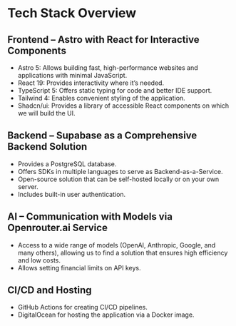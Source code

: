 # Tech Stack Overview

## Frontend – Astro with React for Interactive Components

- Astro 5: Allows building fast, high-performance websites and applications with minimal JavaScript.
- React 19: Provides interactivity where it’s needed.
- TypeScript 5: Offers static typing for code and better IDE support.
- Tailwind 4: Enables convenient styling of the application.
- Shadcn/ui: Provides a library of accessible React components on which we will build the UI.

## Backend – Supabase as a Comprehensive Backend Solution

- Provides a PostgreSQL database.
- Offers SDKs in multiple languages to serve as Backend-as-a-Service.
- Open-source solution that can be self-hosted locally or on your own server.
- Includes built-in user authentication.

## AI – Communication with Models via Openrouter.ai Service

- Access to a wide range of models (OpenAI, Anthropic, Google, and many others), allowing us to find a solution that ensures high efficiency and low costs.
- Allows setting financial limits on API keys.

## CI/CD and Hosting

- GitHub Actions for creating CI/CD pipelines.
- DigitalOcean for hosting the application via a Docker image.
